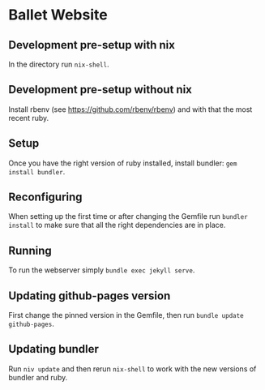 # Ballet Website

## Development pre-setup with nix

In the directory run `nix-shell`.

## Development pre-setup without nix

Install rbenv (see <https://github.com/rbenv/rbenv>) and with that the most recent ruby.

## Setup

Once you have the right version of ruby installed, install bundler:
`gem install bundler`.

## Reconfiguring

When setting up the first time or after changing the Gemfile run
`bundler install` to make sure that all the right dependencies are in place.

## Running

To run the webserver simply `bundle exec jekyll serve`.

## Updating github-pages version

First change the pinned version in the Gemfile, then run
`bundle update github-pages`.

## Updating bundler

Run `niv update` and then rerun `nix-shell` to work with the new versions of
bundler and ruby.
